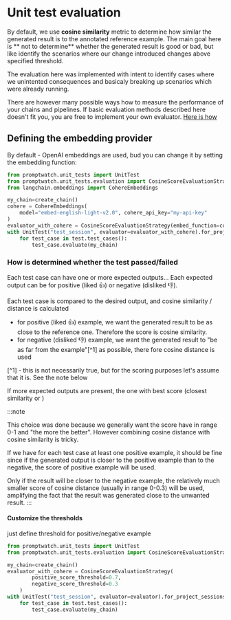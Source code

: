 # Unit test evaluation
By default, we use **cosine similarity** metric to determine how similar the generated result is to the annotated reference example. The main goal here is ** not to determine** whether the generated result is good or bad, but like identify the scenarios where our change introduced changes above specified threshold.

The evaluation here was implemented with intent to identify cases where we unintented consequences and basicaly breaking up scenarios which were already running. 

There are however many possible ways how to measure the performance of your chains and pipelines. If basic evaluation methods described here doesn't fit you, you are free to implement your own evaluator. [Here is how](/docs/unit_testing/unit_tests_reference_guide#implementing-custom-evaluator)

## Defining the embedding provider
By default - OpenAI embeddings are used, bud you can change it by setting the embedding function:
 
```python
from promptwatch.unit_tests import UnitTest
from promptwatch.unit_tests.evaluation import CosineScoreEvaluationStrategy
from langchain.embeddings import CohereEmbeddings

my_chain=create_chain()
cohere = CohereEmbeddings(
    model="embed-english-light-v2.0", cohere_api_key="my-api-key"
)
evaluator_with_cohere = CosineScoreEvaluationStrategy(embed_function=cohere)
with UnitTest("test_session", evaluator=evaluator_with_cohere).for_project_sessions("demoChatGPT") as test:
    for test_case in test.test_cases():
        test_case.evaluate(my_chain)

```

### How is determined whether the test passed/failed

Each test case can have one or more expected outputs... Each expected output can be for positive (liked 👍) or negative (disliked 👎). 

Each test case is compared to the desired output, and cosine similarity / distance is calculated

- for positive (liked 👍) example, we want the generated result to be as close to the reference one. Therefore the score is cosine similarity. 
- for negative (disliked 👎) example, we want the generated result to "be as far from the example"[^1] as possible, there fore cosine distance is used

[^1] - this is not necessarily true, but for the scoring purposes let's assume that it is. See the note below

If more expected outputs are present, the one with best score (closest similarity or )

:::note

This choice was done because we generally want the score have in range 0-1 and "the more the better". However combining cosine distance with cosine similarity is tricky.

If we have for each test case at least one positive example, it should be fine since if the generated output is closer to the positive example than to the negative, the score of positive example will be used.

Only if the result will be closer to the negative example, the relatively much smaller score of cosine distance (usually in range 0-0.3) will be used, amplifying the fact that the result was generated close to the unwanted result.
:::






#### Customize the thresholds

just define threshold for positive/negative example

```python
from promptwatch.unit_tests import UnitTest
from promptwatch.unit_tests.evaluation import CosineScoreEvaluationStrategy

my_chain=create_chain()
evaluator_with_cohere = CosineScoreEvaluationStrategy(
        positive_score_threshold=0.7, 
        negative_score_threshold=0.3
    )
with UnitTest("test_session", evaluator=evaluator).for_project_sessions("demoChatGPT") as test:
    for test_case in test.test_cases():
        test_case.evaluate(my_chain)
```



